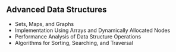 ## Advanced Data Structures 

- Sets, Maps, and Graphs
- Implementation Using Arrays and Dynamically Allocated Nodes
- Performance Analysis of Data Structure Operations
- Algorithms for Sorting, Searching, and Traversal
